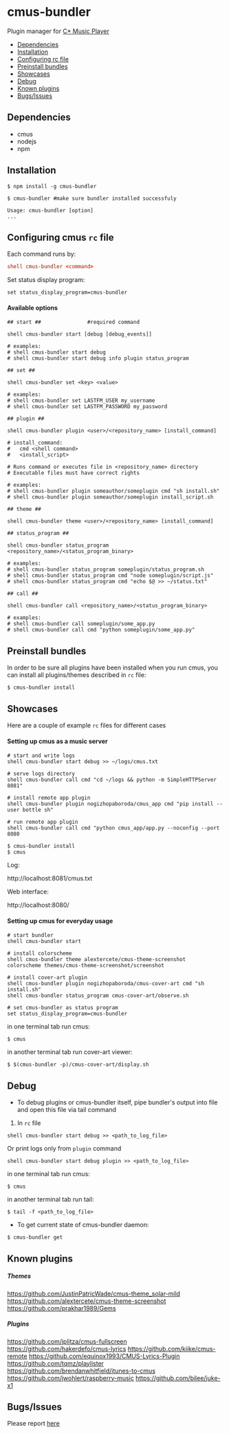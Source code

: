 # cmus-bundler

Plugin manager for [C* Music Player](https://github.com/cmus/cmus)


  * [Dependencies](#dependencies)
  * [Installation](#installation)
  * [Configuring rc file](#configuring)
  * [Preinstall bundles](#preinstall_bundles)
  * [Showcases](#showcases)
  * [Debug](#debug)
  * [Known plugins](#known_plugins)
  * [Bugs/Issues](#bugs)



## Dependencies

  * cmus
  * nodejs
  * npm

## Installation

```shell
$ npm install -g cmus-bundler
```

```shell
$ cmus-bundler #make sure bundler installed successfuly

Usage: cmus-bundler [option]
...

```


## Configuring cmus `rc` file

Each command runs by:
```rc
shell cmus-bundler <command>
```
Set status display program:
```vim
set status_display_program=cmus-bundler
```

#### Available options

```vim
## start ##               #required command

shell cmus-bundler start [debug [debug_events]]

# examples:
# shell cmus-bundler start debug
# shell cmus-bundler start debug info plugin status_program
```

```vim
## set ##

shell cmus-bundler set <key> <value>

# examples:
# shell cmus-bundler set LASTFM_USER my_username
# shell cmus-bundler set LASTFM_PASSWORD my_password
```

```vim
## plugin ##

shell cmus-bundler plugin <user>/<repository_name> [install_command]

# install_command:
#   cmd <shell command>
#   <install_script>

# Runs command or executes file in <repository_name> directory
# Executable files must have correct rights

# examples:
# shell cmus-bundler plugin someauthor/someplugin cmd "sh install.sh"
# shell cmus-bundler plugin someauthor/someplugin install_script.sh
```

```vim
## theme ##

shell cmus-bundler theme <user>/<repository_name> [install_command]
```

```vim
## status_program ##

shell cmus-bundler status_program <repository_name>/<status_program_binary>

# examples:
# shell cmus-bundler status_program someplugin/status_program.sh
# shell cmus-bundler status_program cmd "node someplugin/script.js"
# shell cmus-bundler status_program cmd "echo $@ >> ~/status.txt"
```

```vim
## call ##

shell cmus-bundler call <repository_name>/<status_program_binary>

# examples:
# shell cmus-bundler call someplugin/some_app.py
# shell cmus-bundler call cmd "python someplugin/some_app.py"
```

## Preinstall bundles
In order to be sure all plugins have been installed when you run cmus, you can install all plugins/themes described in `rc` file:

```shell
$ cmus-bundler install
```

## Showcases

Here are a couple of example `rc` files for different cases

#### Setting up cmus as a music server

```vim
# start and write logs
shell cmus-bundler start debug >> ~/logs/cmus.txt

# serve logs directory
shell cmus-bundler call cmd "cd ~/logs && python -m SimpleHTTPServer 8081"

# install remote app plugin
shell cmus-bundler plugin nogizhopaboroda/cmus_app cmd "pip install --user bottle sh"

# run remote app plugin
shell cmus-bundler call cmd "python cmus_app/app.py --noconfig --port 8080
```

```shell
$ cmus-bundler install
$ cmus
```

Log:

http://localhost:8081/cmus.txt

Web interface:

http://localhost:8080/



#### Setting up cmus for everyday usage
```vim
# start bundler
shell cmus-bundler start

# install colorscheme
shell cmus-bundler theme alextercete/cmus-theme-screenshot
colorscheme themes/cmus-theme-screenshot/screenshot

# install cover-art plugin
shell cmus-bundler plugin nogizhopaboroda/cmus-cover-art cmd "sh install.sh"
shell cmus-bundler status_program cmus-cover-art/observe.sh

# set cmus-bundler as status program
set status_display_program=cmus-bundler
```

in one terminal tab run cmus:
```shell
$ cmus
```

in another terminal tab run cover-art viewer:
```shell
$ $(cmus-bundler -p)/cmus-cover-art/display.sh
```

## Debug

- To debug plugins or cmus-bundler itself, pipe bundler's output into file and open this file via tail command

1) In `rc` file
```vim
shell cmus-bundler start debug >> <path_to_log_file>
```
Or print logs only from `plugin` command
```vim
shell cmus-bundler start debug plugin >> <path_to_log_file>
```

in one terminal tab run cmus:
```shell
$ cmus
```

in another terminal tab run tail:
```shell
$ tail -f <path_to_log_file>
```

- To get current state of cmus-bundler daemon:
```shell
$ cmus-bundler get
```

## Known plugins

##### Themes
https://github.com/JustinPatricWade/cmus-theme_solar-mild
https://github.com/alextercete/cmus-theme-screenshot
https://github.com/prakhar1989/Gems

##### Plugins
https://github.com/jplitza/cmus-fullscreen
https://github.com/hakerdefo/cmus-lyrics
https://github.com/kiike/cmus-remote
https://github.com/equinox1993/CMUS-Lyrics-Plugin
https://github.com/tqmz/playlister
https://github.com/brendanwhitfield/itunes-to-cmus
https://github.com/jwohlert/raspberry-music
https://github.com/bilee/juke-x1

## Bugs/Issues
Please report [here](https://github.com/nogizhopaboroda/cmus-bundler/issues)
